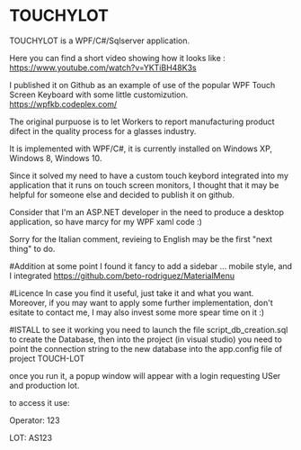 # TOUCHYLOT

TOUCHYLOT is a WPF/C#/Sqlserver application.

Here you can find a short video showing how it looks like : https://www.youtube.com/watch?v=YKTiBH48K3s

I published it on Github as an example of use of the popular WPF Touch Screen Keyboard with some little customizution.
https://wpfkb.codeplex.com/

The original purpuose is to let Workers to report manufacturing product difect in the quality process for a glasses industry.

It is implemented with WPF/C#, it is currently installed on Windows XP, Windows 8, Windows 10.

Since it solved my need to have a custom touch keybord integrated into my application that it runs on touch screen monitors, I thought that it may be helpful for someone else and decided to publish it on github. 

Consider that I'm an ASP.NET developer in the need to produce a desktop application, so have marcy for my WPF xaml code :)

Sorry for the Italian comment, revieing to English may be the first "next thing" to do.

#Addition
at some point I found it fancy to add a sidebar ... mobile style, and I integrated https://github.com/beto-rodriguez/MaterialMenu


#Licence
In case you find it useful, just take it and what you want.
Moreover, if you may want to apply some further implementation, don't esitate to contact me, I may also invest some more spear time on it :) 

#ISTALL
to see it working you need to launch the file script_db_creation.sql to create the Database, then into the project (in visual studio) you need to point the connection string to the new database into the app.config file of project TOUCH-LOT 

once you run it, a popup window will appear with a login requesting USer and production lot.

to access it use: 

Operator: 123

LOT:  AS123




